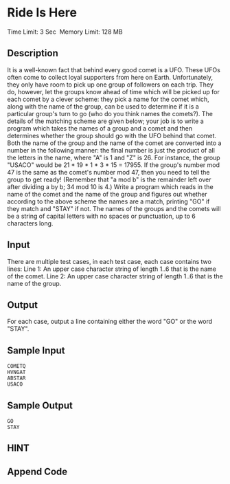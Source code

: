 # Ride Is Here
Time Limit: 3 Sec  Memory Limit: 128 MB


## Description
It is a well-known fact that behind every good comet is a UFO. These UFOs often come to collect loyal supporters from here on Earth. Unfortunately, they only have room to pick up one group of followers on each trip. They do, however, let the groups know ahead of time which will be picked up for each comet by a clever scheme: they pick a name for the comet which, along with the name of the group, can be used to determine if it is a particular group's turn to go (who do you think names the comets?). The details of the matching scheme are given below; your job is to write a program which takes the names of a group and a comet and then determines whether the group should go with the UFO behind that comet.
Both the name of the group and the name of the comet are converted into a number in the following manner: the final number is just the product of all the letters in the name, where "A" is 1 and "Z" is 26. For instance, the group "USACO" would be 21 * 19 * 1 * 3 * 15 = 17955. If the group's number mod 47 is the same as the comet's number mod 47, then you need to tell the group to get ready! (Remember that "a mod b" is the remainder left over after dividing a by b; 34 mod 10 is 4.)
Write a program which reads in the name of the comet and the name of the group and figures out whether according to the above scheme the names are a match, printing "GO" if they match and "STAY" if not. The names of the groups and the comets will be a string of capital letters with no spaces or punctuation, up to 6 characters long.


## Input
There are multiple test cases, in each test case, each case contains two lines:
Line 1: An upper case character string of length 1..6 that is the name of the comet.
Line 2: An upper case character string of length 1..6 that is the name of the group.


## Output
For each case, output a line containing either the word "GO" or the word "STAY".


## Sample Input
```
COMETQ
HVNGAT
ABSTAR
USACO

```
## Sample Output
```
GO
STAY

```

## HINT


## Append Code

